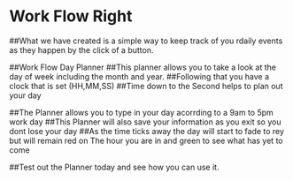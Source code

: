 # Work Flow Right
##What we have created is a simple way to keep track of you rdaily events as they happen by the click of a button.

##Work Flow Day Planner
##This planner allows you to take a look at the day of week including the month and year.
##Following that you have a clock that is set (HH,MM,SS)
##Time down to the Second helps to plan out your day

##The Planner allows you to type in your day acorrding to a 9am to 5pm work day
##This Planner will also save your information as you exit so you dont lose your day
##As the time ticks away the day will start to fade to rey but will remain red on The hour you are in and green to see what has yet to come

##Test out the Planner today and see how you can use it.
